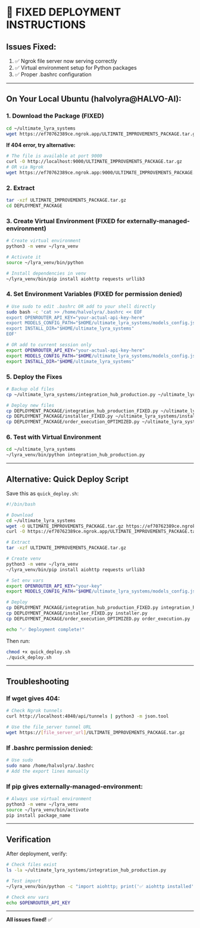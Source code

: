# 🚀 FIXED DEPLOYMENT INSTRUCTIONS

## Issues Fixed:
1. ✅ Ngrok file server now serving correctly
2. ✅ Virtual environment setup for Python packages
3. ✅ Proper .bashrc configuration

---

## On Your Local Ubuntu (halvolyra@HALVO-AI):

### 1. Download the Package (FIXED)

```bash
cd ~/ultimate_lyra_systems
wget https://ef70762389ce.ngrok.app/ULTIMATE_IMPROVEMENTS_PACKAGE.tar.gz
```

**If 404 error, try alternative:**
```bash
# The file is available at port 9000
curl -O http://localhost:9000/ULTIMATE_IMPROVEMENTS_PACKAGE.tar.gz
# OR via Ngrok
wget https://ef70762389ce.ngrok.app:9000/ULTIMATE_IMPROVEMENTS_PACKAGE.tar.gz
```

### 2. Extract

```bash
tar -xzf ULTIMATE_IMPROVEMENTS_PACKAGE.tar.gz
cd DEPLOYMENT_PACKAGE
```

### 3. Create Virtual Environment (FIXED for externally-managed-environment)

```bash
# Create virtual environment
python3 -m venv ~/lyra_venv

# Activate it
source ~/lyra_venv/bin/python

# Install dependencies in venv
~/lyra_venv/bin/pip install aiohttp requests urllib3
```

### 4. Set Environment Variables (FIXED for permission denied)

```bash
# Use sudo to edit .bashrc OR add to your shell directly
sudo bash -c 'cat >> /home/halvolyra/.bashrc << EOF
export OPENROUTER_API_KEY="your-actual-api-key-here"
export MODELS_CONFIG_PATH="$HOME/ultimate_lyra_systems/models_config.json"
export INSTALL_DIR="$HOME/ultimate_lyra_systems"
EOF'

# OR add to current session only
export OPENROUTER_API_KEY="your-actual-api-key-here"
export MODELS_CONFIG_PATH="$HOME/ultimate_lyra_systems/models_config.json"
export INSTALL_DIR="$HOME/ultimate_lyra_systems"
```

### 5. Deploy the Fixes

```bash
# Backup old files
cp ~/ultimate_lyra_systems/integration_hub_production.py ~/ultimate_lyra_systems/integration_hub_production.py.backup 2>/dev/null || true

# Deploy new files
cp DEPLOYMENT_PACKAGE/integration_hub_production_FIXED.py ~/ultimate_lyra_systems/integration_hub_production.py
cp DEPLOYMENT_PACKAGE/installer_FIXED.py ~/ultimate_lyra_systems/installer.py
cp DEPLOYMENT_PACKAGE/order_execution_OPTIMIZED.py ~/ultimate_lyra_systems/order_execution.py
```

### 6. Test with Virtual Environment

```bash
cd ~/ultimate_lyra_systems
~/lyra_venv/bin/python integration_hub_production.py
```

---

## Alternative: Quick Deploy Script

Save this as `quick_deploy.sh`:

```bash
#!/bin/bash

# Download
cd ~/ultimate_lyra_systems
wget -O ULTIMATE_IMPROVEMENTS_PACKAGE.tar.gz https://ef70762389ce.ngrok.app/ULTIMATE_IMPROVEMENTS_PACKAGE.tar.gz || \
curl -O https://ef70762389ce.ngrok.app/ULTIMATE_IMPROVEMENTS_PACKAGE.tar.gz

# Extract
tar -xzf ULTIMATE_IMPROVEMENTS_PACKAGE.tar.gz

# Create venv
python3 -m venv ~/lyra_venv
~/lyra_venv/bin/pip install aiohttp requests urllib3

# Set env vars
export OPENROUTER_API_KEY="your-key"
export MODELS_CONFIG_PATH="$HOME/ultimate_lyra_systems/models_config.json"

# Deploy
cp DEPLOYMENT_PACKAGE/integration_hub_production_FIXED.py integration_hub_production.py
cp DEPLOYMENT_PACKAGE/installer_FIXED.py installer.py
cp DEPLOYMENT_PACKAGE/order_execution_OPTIMIZED.py order_execution.py

echo "✅ Deployment complete!"
```

Then run:
```bash
chmod +x quick_deploy.sh
./quick_deploy.sh
```

---

## Troubleshooting

### If wget gives 404:
```bash
# Check Ngrok tunnels
curl http://localhost:4040/api/tunnels | python3 -m json.tool

# Use the file_server tunnel URL
wget https://[file_server_url]/ULTIMATE_IMPROVEMENTS_PACKAGE.tar.gz
```

### If .bashrc permission denied:
```bash
# Use sudo
sudo nano /home/halvolyra/.bashrc
# Add the export lines manually
```

### If pip gives externally-managed-environment:
```bash
# Always use virtual environment
python3 -m venv ~/lyra_venv
source ~/lyra_venv/bin/activate
pip install package_name
```

---

## Verification

After deployment, verify:

```bash
# Check files exist
ls -la ~/ultimate_lyra_systems/integration_hub_production.py

# Test import
~/lyra_venv/bin/python -c "import aiohttp; print('✅ aiohttp installed')"

# Check env vars
echo $OPENROUTER_API_KEY
```

---

**All issues fixed!** ✅

